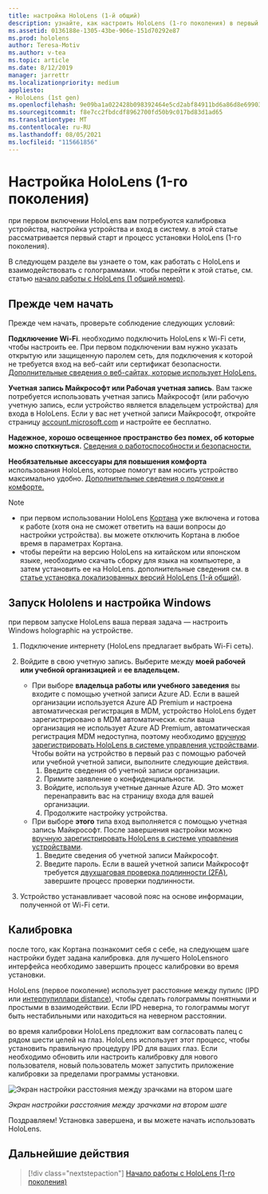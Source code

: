 ```yaml
---
title: настройка HoloLens (1-й общий)
description: узнайте, как настроить HoloLens (1-го поколения) в первый раз в Wi-Fi сети с помощью учетной записи майкрософт (MSA) или Azure Active Directory (AAD).
ms.assetid: 0136188e-1305-43be-906e-151d70292e87
ms.prod: hololens
author: Teresa-Motiv
ms.author: v-tea
ms.topic: article
ms.date: 8/12/2019
manager: jarrettr
ms.localizationpriority: medium
appliesto:
- HoloLens (1st gen)
ms.openlocfilehash: 9e09ba1a022428b098392464e5cd2abf84911bd6a86d8e699036b8fc4f91470a
ms.sourcegitcommit: f8e7cc2fbdcdf8962700fd50b9c017bd83d1ad65
ms.translationtype: MT
ms.contentlocale: ru-RU
ms.lasthandoff: 08/05/2021
ms.locfileid: "115661856"
---
```

# <a name="set-up-your-hololens-1st-gen"></a>Настройка HoloLens (1-го поколения)

при первом включении HoloLens вам потребуются калибровка устройства, настройка устройства и вход в систему.  в этой статье рассматривается первый старт и процесс установки HoloLens (1-го поколения).

В следующем разделе вы узнаете о том, как работать с HoloLens и взаимодействовать с голограммами. чтобы перейти к этой статье, см. статью [начало работы с HoloLens (1 общий номер)](hololens1-basic-usage.md).

## <a name="before-you-start"></a>Прежде чем начать

Прежде чем начать, проверьте соблюдение следующих условий:

**Подключение Wi-Fi**. необходимо подключить HoloLens к Wi-Fi сети, чтобы настроить ее. При первом подключении вам нужно указать открытую или защищенную паролем сеть, для подключения к которой не требуется вход на веб-сайт или сертификат безопасности. [Дополнительные сведения о веб-сайтах, которые использует HoloLens.](hololens-offline.md)

**Учетная запись Майкрософт или Рабочая учетная запись**. Вам также потребуется использовать учетная запись Майкрософт (или рабочую учетную запись, если устройство является владельцем устройства) для входа в HoloLens. Если у вас нет учетной записи Майкрософт, откройте страницу [account.microsoft.com](https://account.microsoft.com) и настройте ее бесплатно.

**Надежное, хорошо освещенное пространство без помех, об которые можно споткнуться.** [Сведения о работоспособности и безопасности.](https://go.microsoft.com/fwlink/p/?LinkId=746661)

**Необязательные аксессуары для повышения комфорта** использования HoloLens, которые помогут вам носить устройство максимально удобно. [Дополнительные сведения о подгонке и комфорте.](https://support.microsoft.com/help/12632/hololens-fit-your-hololens)

> [!NOTE]
>  
> - при первом использовании HoloLens [Кортана](hololens-cortana.md) уже включена и готова к работе (хотя она не сможет ответить на ваши вопросы до настройки устройства). вы можете отключить Кортана в любое время в параметрах Кортана.
> - чтобы перейти на версию HoloLens на китайском или японском языке, необходимо скачать сборку для языка на компьютере, а затем установить ее на HoloLens. дополнительные сведения см. в [статье установка локализованных версий HoloLens (1-й общий)](hololens1-install-localized.md).

## <a name="start-your-hololens-and-set-up-windows"></a>Запуск Hololens и настройка Windows

при первом запуске HoloLens ваша первая задача — настроить Windows holographic на устройстве.

1. Подключение интернету (HoloLens предлагает выбрать Wi-Fi сеть).

1. Войдите в свою учетную запись. Выберите между **моей рабочей или учебной организацией** и **ее владельцем.**
    - При выборе **владельца работы или учебного заведения** вы входите с помощью учетной записи Azure AD. Если в вашей организации используется Azure AD Premium и настроена автоматическая регистрация в MDM, устройство HoloLens будет зарегистрировано в MDM автоматически. если ваша организация не использует Azure AD Premium, автоматическая регистрация MDM недоступна, поэтому необходимо [вручную зарегистрировать HoloLens в системе управления устройствами](hololens-enroll-mdm.md#different-ways-to-enroll). Чтобы войти на устройство в первый раз с помощью рабочей или учебной учетной записи, выполните следующие действия.
        1. Введите сведения об учетной записи организации.
        1. Примите заявление о конфиденциальности.
        1. Войдите, используя учетные данные Azure AD. Это может перенаправить вас на страницу входа для вашей организации.
        1. Продолжите настройку устройства.
    - При выборе **этого** типа вход выполняется с помощью учетная запись Майкрософт. После завершения настройки можно [вручную зарегистрировать HoloLens в системе управления устройствами](hololens-enroll-mdm.md#different-ways-to-enroll).
        1. Введите сведения об учетной записи Майкрософт.
        1. Введите пароль. Если в вашей учетной записи Майкрософт требуется [двухшаговая проверка подлинности (2FA)](https://blogs.technet.microsoft.com/microsoft_blog/2013/04/17/microsoft-account-gets-more-secure/), завершите процесс проверки подлинности.

1. Устройство устанавливает часовой пояс на основе информации, полученной от Wi-Fi сети.

## <a name="calibration"></a>Калибровка

после того, как Кортана познакомит себя с себе, на следующем шаге настройки будет задана калибровка. для лучшего HoloLensного интерфейса необходимо завершить процесс калибровки во время установки.

HoloLens (первое поколение) использует расстояние между пупилс (IPD или [интерпупиллари distance](https://en.wikipedia.org/wiki/Interpupillary_distance)), чтобы сделать голограммы понятными и простыми в взаимодействии. Если IPD неверна, то голограммы могут быть нестабильными или находиться на неверном расстоянии.

во время калибровки HoloLens предложит вам согласовать палец с рядом шести целей на глаз. HoloLens использует этот процесс, чтобы установить правильную процедуру IPD для ваших глаз. Если необходимо обновить или настроить калибровку для нового пользователя, новый пользователь может запустить приложение калибровки за пределами программы установки.

![Экран настройки расстояния между зрачками на втором шаге](./images/ipd-finger-alignment-300px.jpg)

*Экран настройки расстояния между зрачками на втором шаге*

Поздравляем! Установка завершена, и вы можете начать использовать HoloLens.

## <a name="next-steps"></a>Дальнейшие действия

> [!div class="nextstepaction"]
> [Начало работы с HoloLens (1-го поколения)](hololens1-basic-usage.md)
